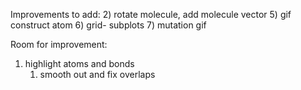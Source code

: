 Improvements to add:
2) rotate molecule, add molecule vector
5) gif construct atom
6) grid- subplots
7) mutation gif

Room for improvement:
1) highlight atoms and bonds 
   1) smooth out and fix overlaps